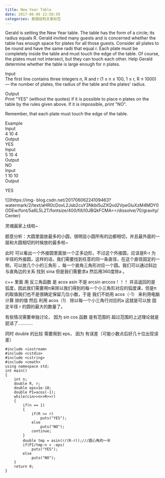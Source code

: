 ```yaml
---
title: New Year Table
date: 2017-06-06 22:50:59
categories: 数据结构文章标签
---
```

Gerald is setting the New Year table. The table has the form of a circle; its
radius equals R. Gerald invited many guests and is concerned whether the table
has enough space for plates for all those g<!-- more -->uests. Consider all plates to be
round and have the same radii that equal r. Each plate must be completely
inside the table and must touch the edge of the table. Of course, the plates
must not intersect, but they can touch each other. Help Gerald determine
whether the table is large enough for n plates.  
  
Input  
The first line contains three integers n, R and r (1 ≤ n ≤ 100, 1 ≤ r, R ≤
1000) — the number of plates, the radius of the table and the plates' radius.  
  
Output  
Print "YES" (without the quotes) if it is possible to place n plates on the
table by the rules given above. If it is impossible, print "NO".  
  
Remember, that each plate must touch the edge of the table.  
  
Example  
Input  
4 10 4  
Output  
YES  
Input  
5 10 4  
Output  
NO  
Input  
1 10 10  
Output  

YES

![](https://img-
blog.csdn.net/20170606224109463?watermark/2/text/aHR0cDovL2Jsb2cuY3Nkbi5uZXQvd2VpeGluXzM4MDY0ODEw/font/5a6L5L2T/fontsize/400/fill/I0JBQkFCMA==/dissolve/70/gravity/Center)  

灵魂画家上线啦~

题意分析：大圆里面放最多的小圆，很明显小圆所有的边都相切，并且最外面的一层和大圆相切的时候放的最多啦~

此时 可以看出一个外接圆里面放一个正多边形，不过这个外接圆，应该是R-r
为半径的外接圆，这样的话，我们需要找到任意的同一条直径，在这个直径固定的一侧，可以放几个小的三角形
，每一个直角三角形对应一个圆。我们可以通过斜边与直角边的关系 找到 sina 但是我们需要求a 然后用360度除a 。

c++ 里面 用 反三角函数 是 acos asin 不是 arcsin arccos！！！ 并且返回的是
弧度，因此我们需要用π来除以我们得到的每一个小三角形对应的弧度课，但是π的取值我们也不是很确定保留几位小数，于是 我们不妨用 acos（-1）
来利用电脑计算 排的值 然后 利用 acos（1） 除以每一个小三角行对应的a 这就是可以放 固定半径 r 的圆的最大的数量了。

有些情况需要单独讨论， 因为 sin cos 函数 是有范围的 超过范围的上述理论就是 屁话了…………

同时 double 的比较 需要用到 eps， 因为 有误差（可能小数点后好几十位出现误差）

    
    
    #include <iostream>
    #include <cstdio>
    #include <cstring>
    #include <cmath>
    using namespace std;
    int main()
    {
        int n;
        double R, r;
        double eps=1e-10;
        double PI=acos(-1);
        while(cin>>n>>R>>r)
        {
            if(n == 1)
            {
                if(R >= r)
                    puts("YES");
                else
                    puts("NO");
                continue;
            }
            double tmp = asin(r/(R-r));///圆心角的一半
            if(PI/tmp-n > -eps)
                puts("YES");
            else
                puts("NO");
        }
        return 0;
    }
    
    

  
  

